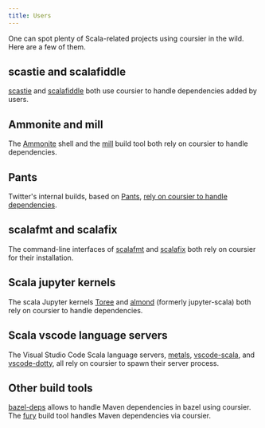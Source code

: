 ```yaml
---
title: Users
---
```


One can spot plenty of Scala-related projects using coursier in the wild. Here are a few of them.

## scastie and scalafiddle

[scastie](https://github.com/scalacenter/scastie) and
[scalafiddle](https://scalafiddle.io) both use coursier to handle dependencies
added by users.

## Ammonite and mill

The [Ammonite](https://github.com/lihaoyi/Ammonite) shell and the
[mill](https://github.com/lihaoyi/mill) build tool both rely on coursier to
handle dependencies.

## Pants

Twitter's internal builds, based on [Pants](https://www.pantsbuild.org),
[rely on coursier to handle dependencies](https://www.pantsbuild.org/coursier_migration.html).

## scalafmt and scalafix

The command-line interfaces of [scalafmt](https://github.com/scalameta/scalafmt)
and [scalafix](https://github.com/scalacenter/scalafix) both rely on coursier
for their installation.

## Scala jupyter kernels

The scala Jupyter kernels [Toree](https://github.com/apache/incubator-toree)
and [almond](https://github.com/jupyter-scala/jupyter-scala) (formerly
jupyter-scala) both rely on coursier to handle dependencies.

## Scala vscode language servers

The Visual Studio Code Scala language servers,
[metals](https://github.com/scalameta/metals),
[vscode-scala](https://github.com/dragos/dragos-vscode-scala), and
[vscode-dotty](https://github.com/lampepfl/dotty/tree/master/vscode-dotty), all
rely on coursier to spawn their server process.

## Other build tools

[bazel-deps](https://github.com/johnynek/bazel-deps) allows to handle Maven
dependencies in bazel using coursier. The [fury](https://fury.build) build
tool handles Maven dependencies via coursier.
